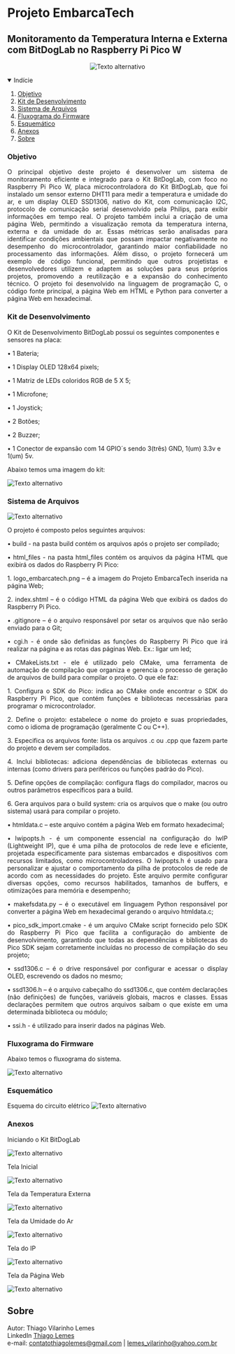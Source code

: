 # Projeto EmbarcaTech 
## Monitoramento da Temperatura Interna e Externa com BitDogLab no Raspberry Pi Pico W

<div style="text-align: center;">

![Texto alternativo](/html_files/logo_embarcatech.png "EmbarcaTech")

</div>
<!-- TABLE OF CONTENTS --> 
<details open="open">
  <summary>Indície</summary>
  <ol>
    <li>
      <a href="#objetivo">Objetivo</a>
    </li>
    <li>
      <a href="#kit-de-desenvolvimento">Kit de Desenvolvimento</a>
    </li>
    <li>
      <a href="#sistema-de-arquivos">Sistema de Arquivos</a>
    </li>
    <li>
      <a href="#fluxograma-do-firmware">Fluxograma do Firmware</a>
    </li>
    <li>
      <a href="#esquemático">Esquemático</a>
    </li>
    <li>
      <a href="#anexos">Anexos</a>
    </li>
    <li>
      <a href="#sobre">Sobre</a>
    </li>
  </ol>
</details>

<!-- objetivo -->
### Objetivo

<p align="justify">O principal objetivo deste projeto é desenvolver um sistema de monitoramento eficiente e integrado para o Kit BitDogLab, com foco no Raspberry Pi Pico W, placa microcontroladora do Kit BitDogLab, que foi instalado um sensor externo DHT11 para medir a temperatura e umidade do ar, e um display OLED SSD1306, nativo do Kit, com comunicação I2C, protocolo de comunicação serial desenvolvido pela Philips, para exibir informações em tempo real. O projeto também inclui a criação de uma página Web, permitindo a visualização remota da temperatura interna, externa e da umidade do ar. Essas métricas serão analisadas para identificar condições ambientais que possam impactar negativamente no desempenho do microcontrolador, garantindo maior confiabilidade no processamento das informações. 
Além disso, o projeto fornecerá um exemplo de código funcional, permitindo que outros projetistas e desenvolvedores utilizem e adaptem as soluções para seus próprios projetos, promovendo a reutilização e a expansão do conhecimento técnico.
O projeto foi desenvolvido na linguagem de programação C, o código fonte principal, a página Web em HTML e Python para converter a página Web em hexadecimal.</p>

<!-- kit-de-desenvolvimento -->
### Kit de Desenvolvimento

O Kit de Desenvolvimento BitDogLab possui os seguintes componentes e sensores na placa:
</p>

•	1 Bateria;

•	1 Display OLED 128x64 pixels;

•	1 Matriz de LEDs coloridos RGB de 5 X 5;

•	1 Microfone;

•	1 Joystick;

•	2 Botões;

•	2 Buzzer;

•	1 Conector de expansão com 14 GPIO´s sendo 3(três) GND, 1(um) 3.3v e 1(um) 5v.

Abaixo temos uma imagem do kit:
 
![Texto alternativo](/doc/bitdoglab.png "BitDogLab")

<!-- sistema-de-arquivos -->
### Sistema de Arquivos

![Texto alternativo](/doc/arquivos.PNG "Arquivos")

O projeto é composto pelos seguintes arquivos:
 
•	build - na pasta build contém os arquivos após o projeto ser compilado;
<p align="justify">
•	html_files - na pasta html_files contém os arquivos da página HTML que exibirá os dados do Raspberry Pi Pico:
</p>
<p align="justify">
1. logo_embarcatech.png – é a imagem do Projeto EmbarcaTech inserida na página Web;
</p>

<p align="justify">
2. index.shtml – é o código HTML da página Web que exibirá os dados do Raspberry Pi Pico.
</p>
<p align="justify">
•	.gitignore – é o arquivo responsável por setar os arquivos que não serão enviado para o Git;
</p>

<p align="justify">
•	cgi.h - é onde são definidas as funções do Raspberry Pi Pico que irá realizar na página e as rotas das páginas Web. Ex.:  ligar um led;
</p>

<p align="justify">
•	CMakeLists.txt - ele é utilizado pelo CMake, uma ferramenta de automação de compilação que organiza e gerencia o processo de geração de arquivos de build para compilar o projeto. 
O que ele faz: 
</p>

<p align="justify">
1. Configura o SDK do Pico: indica ao CMake onde encontrar o SDK do Raspberry Pi Pico, que contém funções e bibliotecas necessárias para programar o microcontrolador.
</p>

<p align="justify">
2. Define o projeto: estabelece o nome do projeto e suas propriedades, como o idioma de programação (geralmente C ou C++).
</p>

<p align="justify">
3. Especifica os arquivos fonte: lista os arquivos .c ou .cpp que fazem parte do projeto e devem ser compilados.
</p>

<p align="justify">
4. Inclui bibliotecas: adiciona dependências de bibliotecas externas ou internas (como drivers para periféricos ou funções padrão do Pico).
</p>

<p align="justify">
5. Define opções de compilação: configura flags do compilador, macros ou outros parâmetros específicos para a build.
</p>

<p align="justify">
6. Gera arquivos para o build system: cria os arquivos que o make (ou outro sistema) usará para compilar o projeto.
</p>

<p align="justify">
•	htmldata.c – este arquivo contém a página Web em formato hexadecimal;
</p>

<p align="justify">
•	lwipopts.h - é um componente essencial na configuração do lwIP (Lightweight IP), que  é uma pilha de protocolos de rede leve e eficiente, projetada especificamente para sistemas embarcados e dispositivos com recursos limitados, como microcontroladores. O lwipopts.h é usado para personalizar e ajustar o comportamento da pilha de protocolos de rede de acordo com as necessidades do projeto. Este arquivo permite configurar diversas opções, como recursos habilitados, tamanhos de buffers, e otimizações para memória e desempenho; 
</p>

<p align="justify">
•	makefsdata.py – é o executável em linguagem Python responsável por converter a página Web em hexadecimal gerando o arquivo htmldata.c;
</p>

<p align="justify">
•	pico_sdk_import.cmake - é um arquivo CMake script fornecido pelo SDK do Raspberry Pi Pico que facilita a configuração do ambiente de desenvolvimento, garantindo que todas as dependências e bibliotecas do Pico SDK sejam corretamente incluídas no processo de compilação do seu projeto;
</p>

<p align="justify">
•	ssd1306.c – é o drive responsável por configurar e acessar o display OLED, escrevendo os dados no mesmo;
</p>

<p align="justify">
•	ssd1306.h – é o arquivo cabeçalho do ssd1306.c, que contém declarações (não definições) de funções, variáveis globais, macros e classes. Essas declarações permitem que outros arquivos saibam o que existe em uma determinada biblioteca ou módulo;
</p>

<p align="justify">
•	ssi.h - é utilizado para inserir dados na páginas Web.
</p>

<!-- fluxograma-do-firmware -->
### Fluxograma do Firmware

Abaixo temos o fluxograma do sistema.

![Texto alternativo](/doc/fluxograma_url_codigo.png "Fluxograma")

<!-- esquemático -->
### Esquemático

Esquema do circuito elétrico
![Texto alternativo](/doc/Esquematico.PNG "Fluxograma")

<!-- anexos -->
### Anexos

<p>Iniciando o Kit BitDogLab</p>

![Texto alternativo](/doc/01.png "Iniciando")

<p>Tela Inicial</p>

![Texto alternativo](/doc/02.png "Tela Inicial")

<p>Tela da Temperatura Externa</p>

![Texto alternativo](/doc/temp_ext.jpeg "Tela da Temperatura Externa")

<p>Tela da Umidade do Ar</p>

![Texto alternativo](/doc/04.png "Tela da Umidade do Ar")

<p>Tela do IP</p>

![Texto alternativo](/doc/05.png "Tela da IP")

<p>Tela da Página Web</p>

![Texto alternativo](/doc/06.png "Tela da IP")


<!-- sobre -->
## Sobre

Autor: Thiago Vilarinho Lemes <br>
LinkedIn <a href="https://www.linkedin.com/in/thiago-v-lemes-b1232727" target="_blank">Thiago Lemes</a><br>
e-mail: contatothiagolemes@gmail.com | lemes_vilarinho@yahoo.com.br